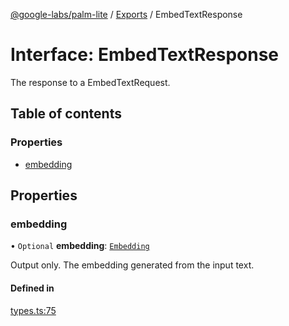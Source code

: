 [@google-labs/palm-lite](../README.md) / [Exports](../modules.md) / EmbedTextResponse

# Interface: EmbedTextResponse

The response to a EmbedTextRequest.

## Table of contents

### Properties

- [embedding](EmbedTextResponse.md#embedding)

## Properties

### embedding

• `Optional` **embedding**: [`Embedding`](Embedding.md)

Output only. The embedding generated from the input text.

#### Defined in

[types.ts:75](https://github.com/Chizobaonorh/labs-prototypes/blob/2adb69f/seeds/palm-lite/src/types.ts#L75)

